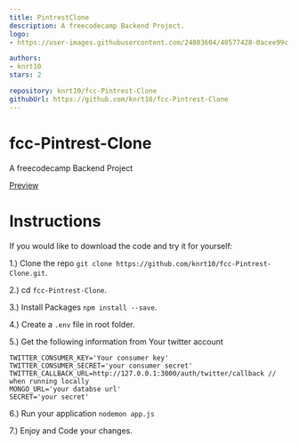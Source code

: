 ```yaml
---
title: PintrestClone
description: A freecodecamp Backend Project.
logo:
- https://user-images.githubusercontent.com/24803604/40577428-0acee99c-6123-11e8-92cc-8e8efcbcfae8.jpg

authors:
- knrt10
stars: 2

repository: knrt10/fcc-Pintrest-Clone
githubUrl: https://github.com/knrt10/fcc-Pintrest-Clone
---
```

# fcc-Pintrest-Clone

A freecodecamp Backend Project

<a href="https://shrouded-cupcake.glitch.me/">Preview</a>

# Instructions

If you would like to download the code and try it for yourself:

1.) Clone the repo ```git clone https://github.com/knrt10/fcc-Pintrest-Clone.git```.

2.) cd ```fcc-Pintrest-Clone```.

3.) Install Packages ```npm install --save```.

4.) Create a ```.env``` file in root folder.

5.) Get the following information from Your twitter account

```
TWITTER_CONSUMER_KEY='Your consumer key'
TWITTER_CONSUMER_SECRET='your consumer secret'
TWITTER_CALLBACK_URL=http://127.0.0.1:3000/auth/twitter/callback // when running locally
MONGO_URL='your databse url'
SECRET='your secret'
```

6.) Run your application ```nodemon app.js```

7.) Enjoy and Code your changes.
